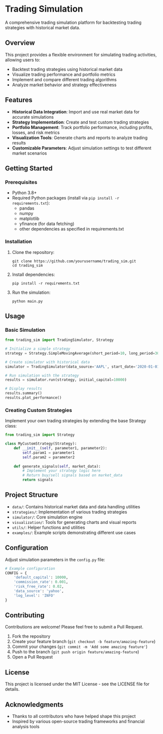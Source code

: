 # Trading Simulation

A comprehensive trading simulation platform for backtesting trading strategies with historical market data.

## Overview

This project provides a flexible environment for simulating trading activities, allowing users to:
- Backtest trading strategies using historical market data
- Visualize trading performance and portfolio metrics
- Implement and compare different trading algorithms
- Analyze market behavior and strategy effectiveness

## Features

- **Historical Data Integration**: Import and use real market data for accurate simulations
- **Strategy Implementation**: Create and test custom trading strategies
- **Portfolio Management**: Track portfolio performance, including profits, losses, and risk metrics
- **Visualization Tools**: Generate charts and reports to analyze trading results
- **Customizable Parameters**: Adjust simulation settings to test different market scenarios

## Getting Started

### Prerequisites

- Python 3.8+
- Required Python packages (install via `pip install -r requirements.txt`):
  - pandas
  - numpy
  - matplotlib
  - yfinance (for data fetching)
  - other dependencies as specified in requirements.txt

### Installation

1. Clone the repository:
   ```
   git clone https://github.com/yourusername/trading_sim.git
   cd trading_sim
   ```

2. Install dependencies:
   ```
   pip install -r requirements.txt
   ```

3. Run the simulation:
   ```
   python main.py
   ```

## Usage

### Basic Simulation

```python
from trading_sim import TradingSimulator, Strategy

# Initialize a simple strategy
strategy = Strategy.SimpleMovingAverage(short_period=10, long_period=30)

# Create simulator with historical data
simulator = TradingSimulator(data_source='AAPL', start_date='2020-01-01', end_date='2021-01-01')

# Run simulation with the strategy
results = simulator.run(strategy, initial_capital=10000)

# Display results
results.summary()
results.plot_performance()
```

### Creating Custom Strategies

Implement your own trading strategies by extending the base Strategy class:

```python
from trading_sim import Strategy

class MyCustomStrategy(Strategy):
    def __init__(self, parameter1, parameter2):
        self.param1 = parameter1
        self.param2 = parameter2
        
    def generate_signals(self, market_data):
        # Implement your strategy logic here
        # Return buy/sell signals based on market_data
        return signals
```

## Project Structure

- `data/`: Contains historical market data and data handling utilities
- `strategies/`: Implementation of various trading strategies
- `simulator/`: Core simulation engine
- `visualization/`: Tools for generating charts and visual reports
- `utils/`: Helper functions and utilities
- `examples/`: Example scripts demonstrating different use cases

## Configuration

Adjust simulation parameters in the `config.py` file:

```python
# Example configuration
CONFIG = {
    'default_capital': 10000,
    'commission_rate': 0.001,
    'risk_free_rate': 0.02,
    'data_source': 'yahoo',
    'log_level': 'INFO'
}
```

## Contributing

Contributions are welcome! Please feel free to submit a Pull Request.

1. Fork the repository
2. Create your feature branch (`git checkout -b feature/amazing-feature`)
3. Commit your changes (`git commit -m 'Add some amazing feature'`)
4. Push to the branch (`git push origin feature/amazing-feature`)
5. Open a Pull Request

## License

This project is licensed under the MIT License - see the LICENSE file for details.

## Acknowledgments

- Thanks to all contributors who have helped shape this project
- Inspired by various open-source trading frameworks and financial analysis tools 